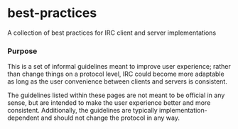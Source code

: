 # best-practices
A collection of best practices for IRC client and server implementations

### Purpose

This is a set of informal guidelines meant to improve user experience; rather
than change things on a protocol level, IRC could become more adaptable as long
as the user convenience between clients and servers is consistent.

The guidelines listed within these pages are not meant to be official in any
sense, but are intended to make the user experience better and more consistent.
Additionally, the guidelines are typically implementation-dependent and should
not change the protocol in any way.
